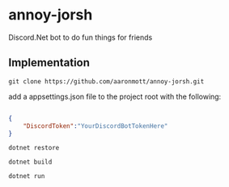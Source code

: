# annoy-jorsh

Discord.Net bot to do fun things for friends

## Implementation

`git clone https://github.com/aaronmott/annoy-jorsh.git`

add a appsettings.json file to the project root with the following:

~~~JSON

{
    "DiscordToken":"YourDiscordBotTokenHere"
}

~~~

`dotnet restore`

`dotnet build`

`dotnet run`
